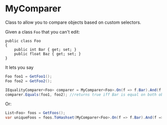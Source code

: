 # MyComparer
Class to allow you to compare objects based on custom selectors.

Given a class `Foo` that you can't edit:

```CSharp
public class Foo
{
    public int Bar { get; set; }
    public float Baz { get; set; }
}
```

It lets you say

```csharp
Foo foo1 = GetFoo1();
Foo foo2 = GetFoo2();

IEqualityComparer<Foo> comparer = MyComparer<Foo>.On(f => f.Bar).And(f => f.Baz);
comparer.Equals(foo1, foo2); //returns true iff Bar is equal on both objects *and* Baz is equal on both objects
```
Or:

```csharp
List<Foo> foos = GetFoos();
var uniqueFoos = foos.ToHashset(MyComparer<Foo>.On(f => f.Bar).And(f => f.Baz));
```
